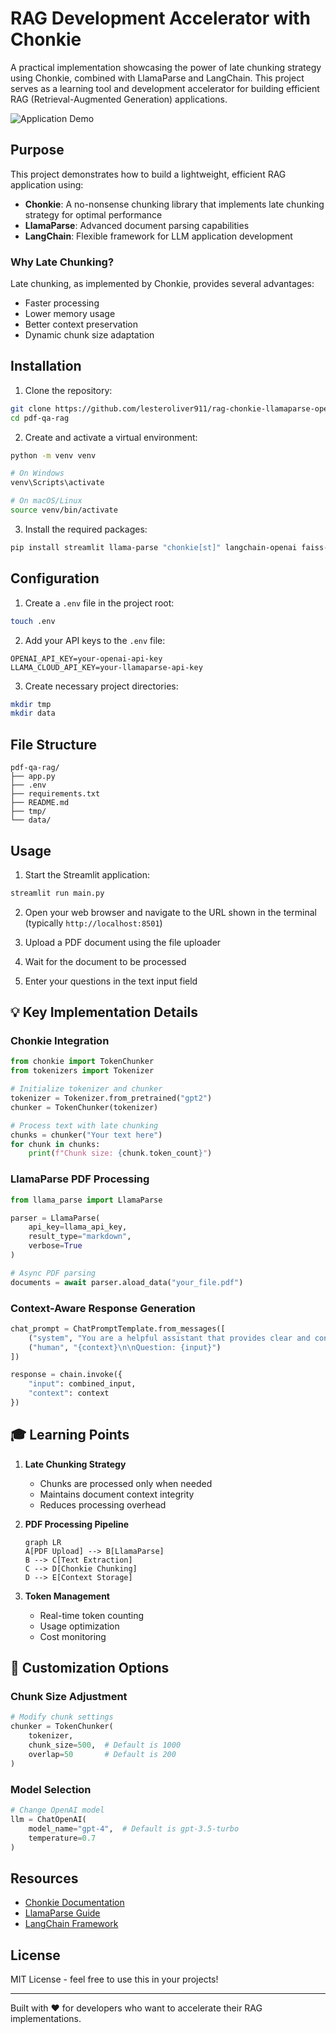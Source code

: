 # RAG Development Accelerator with Chonkie

A practical implementation showcasing the power of late chunking strategy using Chonkie, combined with LlamaParse and LangChain. This project serves as a learning tool and development accelerator for building efficient RAG (Retrieval-Augmented Generation) applications.

![Application Demo](/blob/main/chonkie-latechunking-llamaparse-openai-demo.gif)

## Purpose

This project demonstrates how to build a lightweight, efficient RAG application using:

- **Chonkie**: A no-nonsense chunking library that implements late chunking strategy for optimal performance
- **LlamaParse**: Advanced document parsing capabilities
- **LangChain**: Flexible framework for LLM application development

### Why Late Chunking?

Late chunking, as implemented by Chonkie, provides several advantages:
- Faster processing
- Lower memory usage
- Better context preservation
- Dynamic chunk size adaptation

## Installation

1. Clone the repository:
```bash
git clone https://github.com/lesteroliver911/rag-chonkie-llamaparse-openai
cd pdf-qa-rag
```

2. Create and activate a virtual environment:
```bash
python -m venv venv

# On Windows
venv\Scripts\activate

# On macOS/Linux
source venv/bin/activate
```

3. Install the required packages:
```bash
pip install streamlit llama-parse "chonkie[st]" langchain-openai faiss-cpu python-dotenv
```

## Configuration

1. Create a `.env` file in the project root:
```bash
touch .env
```

2. Add your API keys to the `.env` file:
```
OPENAI_API_KEY=your-openai-api-key
LLAMA_CLOUD_API_KEY=your-llamaparse-api-key
```

3. Create necessary project directories:
```bash
mkdir tmp
mkdir data
```

## File Structure
```
pdf-qa-rag/
├── app.py
├── .env
├── requirements.txt
├── README.md
├── tmp/
└── data/
```

## Usage

1. Start the Streamlit application:
```bash
streamlit run main.py
```

2. Open your web browser and navigate to the URL shown in the terminal (typically `http://localhost:8501`)

3. Upload a PDF document using the file uploader

4. Wait for the document to be processed

5. Enter your questions in the text input field

## 💡 Key Implementation Details

### Chonkie Integration
```python
from chonkie import TokenChunker
from tokenizers import Tokenizer

# Initialize tokenizer and chunker
tokenizer = Tokenizer.from_pretrained("gpt2")
chunker = TokenChunker(tokenizer)

# Process text with late chunking
chunks = chunker("Your text here")
for chunk in chunks:
    print(f"Chunk size: {chunk.token_count}")
```

### LlamaParse PDF Processing
```python
from llama_parse import LlamaParse

parser = LlamaParse(
    api_key=llama_api_key,
    result_type="markdown",
    verbose=True
)

# Async PDF parsing
documents = await parser.aload_data("your_file.pdf")
```

### Context-Aware Response Generation
```python
chat_prompt = ChatPromptTemplate.from_messages([
    ("system", "You are a helpful assistant that provides clear and concise responses."),
    ("human", "{context}\n\nQuestion: {input}")
])

response = chain.invoke({
    "input": combined_input,
    "context": context
})
```

## 🎓 Learning Points

1. **Late Chunking Strategy**
   - Chunks are processed only when needed
   - Maintains document context integrity
   - Reduces processing overhead

2. **PDF Processing Pipeline**
   ```mermaid
   graph LR
   A[PDF Upload] --> B[LlamaParse]
   B --> C[Text Extraction]
   C --> D[Chonkie Chunking]
   D --> E[Context Storage]
   ```

3. **Token Management**
   - Real-time token counting
   - Usage optimization
   - Cost monitoring

## 🔧 Customization Options

### Chunk Size Adjustment
```python
# Modify chunk settings
chunker = TokenChunker(
    tokenizer,
    chunk_size=500,  # Default is 1000
    overlap=50       # Default is 200
)
```

### Model Selection
```python
# Change OpenAI model
llm = ChatOpenAI(
    model_name="gpt-4",  # Default is gpt-3.5-turbo
    temperature=0.7
)
```

## Resources

- [Chonkie Documentation](https://github.com/chonkie-ai/chonkie)
- [LlamaParse Guide](https://cloud.llamaindex.ai/)
- [LangChain Framework](https://python.langchain.com/docs/get_started/introduction)

## License

MIT License - feel free to use this in your projects!

---
Built with ❤️ for developers who want to accelerate their RAG implementations.
